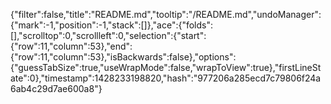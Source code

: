 {"filter":false,"title":"README.md","tooltip":"/README.md","undoManager":{"mark":-1,"position":-1,"stack":[]},"ace":{"folds":[],"scrolltop":0,"scrollleft":0,"selection":{"start":{"row":11,"column":53},"end":{"row":11,"column":53},"isBackwards":false},"options":{"guessTabSize":true,"useWrapMode":false,"wrapToView":true},"firstLineState":0},"timestamp":1428233198820,"hash":"977206a285ecd7c79806f24a6ab4c29d7ae600a8"}